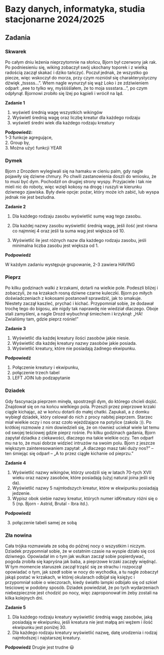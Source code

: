 # Bazy danych, informatyka, studia stacjonarne 2024/2025

## **Zadania**

### Skwarek
 
Po całym dniu leżenia nieprzytomnie na słońcu, Bjorn był czerwony jak rak. Po podniesieniu się, wiking zobaczył swój ukochany toporek i z wielką radością zaczął skakać i dziko tańczyć. Poczuł jednak, że wszystko go piecze, więc wskoczył do morza, przy czym rozniósł się charakterystyczny dźwięk „tsssss…”. Wtem nagle wynurzył się wąż Loko i ze zdziwieniem odparł: „eee to tylko wy, myśśśślałem, że to moja sssstara…”, po czym odpłynął. Bjornowi zrobiło się lżej po kąpieli i wrócił na ląd. 

**Zadanie 1**  

1. wyświetl średnią wagę wszystkich wikingów  
2. Wyświetl średnią wagę oraz liczbę kreatur dla każdego rodzaju  
3. wyświetl średni wiek dla każdego rodzaju kreatury  

**Podpowiedź:**  
1-3 funkcje agregujące,  
2. Group by,  
3. Można użyć funkcji YEAR  

### Dymek 

Bjorn z Drozdem wylegiwali się na hamaku w cieniu palm, gdy nagle pojawiły się dziwne chmury. Po chwili zastanowienia doszli do wniosku, że to musi być dym. Pochodził on drugiej strony wyspy. Przyjaciele i tak nie mieli nic do roboty, więc wzięli kokosy na drogę i ruszyli w kierunku dziwnego zjawiska. Były dwie opcje: pożar, który może ich zabić, lub wyspa jednak nie jest bezludna. 

**Zadanie 2**

1. Dla każdego rodzaju zasobu wyświetlić sumę wag tego zasobu.   
2. Dla każdej nazwy zasobu wyświetlić średnią wagę, jeśli ilość jest równa co najmniej 4 oraz jeśli ta suma wag jest większa od 10.  

3. Wyświetlić ile jest różnych nazw dla każdego rodzaju zasobu, jeśli minimalna liczba zasobu jest większa od 1. 

**Podpowiedź**

W każdym zadaniu występuje grupowanie, 2-3 zawiera HAVING

### Pieprz

Po kilku godzinach walki z krzakami, dotarli na wielkie pole. Podeszli bliżej i zobaczyli, że na krzakach rosną dziwne czarne kuleczki. Bjorn po miłych doświadczeniach z kokosami postanowił sprawdzić, jak to smakuje. Niestety zaczął kaszleć, prychać i kichać. Przypomniał sobie, że dodawał trochę tego do bigosu, ale nigdy tak naprawdę nie wiedział dlaczego. Oboje stali zamyśleni, a nagle Drozd wybuchnął śmiechem i krzyknął: „HA! Zwialiśmy tam, gdzie pieprz rośnie!”

**Zadanie 3**

1. Wyświetlić dla każdej kreatury ilości zasobów jakie niesie.  
2. Wyświetlić dla każdej kreatury nazwy zasobów jakie posiada.  
3. Wyświetlić kreatury, które nie posiadają żadnego ekwipunku.  

**Podpowiedź**

1. Połączenie kreatury i ekwipunku,  
2. połączenie trzech tabel  
3. LEFT JOIN lub podzapytanie  


### Dziadek

Gdy fascynacja pieprzem minęła, spostrzegli dym, do którego chcieli dojść. Znajdował się on na końcu wielkiego pola. Przeszli przez pieprzowe krzaki ciągle kichając, aż w końcu dotarli do małej chatki. Zapukali, a z domku wybiegł dziadek, który celował do nich z procy nabitej pieprzem. Starzec miał wielkie oczy i nos oraz czoło wjeżdżające na potylice (zakola :)). Po krótkiej rozmowie z nim dowiedzieli się, że on również uciekał wiele lat temu od swojej teściowej gdzie pieprz rośnie. Po kilku godzinach gadania, Bjorn zapytał dziadka z ciekawości, dlaczego ma takie wielkie oczy. Ten odparł mu na to, że musi dobrze widzieć intruzów na swoim polu. Bjorn z jeszcze większym zainteresowaniem zapytał: „A dlaczego masz taki duży nos?” – ten śmiejąc się odparł – „A to przez ciągłe kichanie od pieprzu.”

**Zadanie 4**

1. Wyświetlić nazwy wikingów, którzy urodzili się w latach 70-tych XVII wieku oraz nazwy zasobów, które posiadają (użyj natural joina jeśli się da).  
2. Wyświetlić nazwy 5 najmłodszych kreatur, które w ekwipunku posiadają jedzenie.  
3. Wypisz obok siebie nazwy kreatur, których numer idKreatury różni się o 5 (np. Bjorn - Astrid, Brutal - Ibra itd.).  

**Podpowiedź**

3. połączenie tabeli samej ze sobą


### Zła nowina

Cała trójka rozmawiała ze sobą do późnej nocy o wszystkim i niczym. Dziadek przypomniał sobie, że w ostatnim czasie na wyspie działo się coś dziwnego. Opowiadał im o tym jak wulkan zaczął sobie popierdywać, pogoda zrobiła się kapryśna jak baba, a pieprzowe krzaki zaczęły więdnąć. W tym momencie staruszek zaczął trząść się ze strachu i rozpoczął opowiadać o tym, jak szedł sobie w nocy do wychodka, a tu nagle zobaczył jakąś postać w krzakach, w której okularach odbijał się księżyc i przypomniał sobie o wieczorach, kiedy światło lampki odbijało się od szkieł teściowej w podobny sposób. Dziadek powiedział, że po tych wydarzeniach niebezpiecznie jest chodzić po nocy, więc zaproponował im żeby zostali na kilka kolejnych dni.

**Zadanie 5**

1. Dla każdego rodzaju kreatury wyświetlić średnią wagę zasobów, jaką posiadają w ekwipunku, jeśli kreatura nie jest małpą ani wężem i ilość ekwipunku jest poniżej 30.  
2. Dla każdego rodzaju kreatury wyświetlić nazwę, datę urodzenia i rodzaj najmłodszej i najstarszej kreatury.  

**Podpowiedź**
Drugie jest trudne :smiley:
